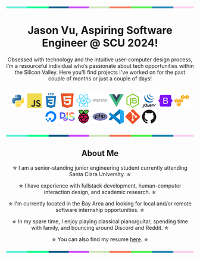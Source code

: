 <img src="./.github/workflows/banner_strip.png" width="100%" height="5px">
<div id="header" align="center"> 
  <div id="name" align="center">
    <h1>Jason Vu, Aspiring Software Engineer @ SCU 2024!</h1>
  </div>
  <div id="initial-comment" align="center">
    <p>Obsessed with technology and the intuitive user-computer design process, I’m a resourceful individual who’s passionate about tech opportunities within the Silicon Valley. Here you'll find projects I've worked on for the past couple of months or just a couple of days!</p>
  </div>
  <br>
  <div id="languages" align="center">
    <img src="https://github.com/devicons/devicon/blob/master/icons/python/python-original.svg" title="Python" alt="Python" width="40" height="40"/>
    <img src="https://github.com/devicons/devicon/blob/master/icons/javascript/javascript-original.svg" title="JavaScript" alt="JavaScript" width="40" height="40"/>
    <img src="https://github.com/devicons/devicon/blob/master/icons/css3/css3-plain-wordmark.svg"  title="CSS3" alt="CSS" width="40" height="40"/>
    <img src="https://github.com/devicons/devicon/blob/master/icons/html5/html5-original.svg" title="HTML5" alt="HTML" width="40" height="40"/>
    <img src="https://github.com/devicons/devicon/blob/master/icons/react/react-original.svg" title="React" alt="React" width="40" height="40"/>
    <img src="https://github.com/devicons/devicon/blob/master/icons/express/express-original-wordmark.svg" title="Express" alt="Express" width="40" height="40"/>
<img src="https://github.com/devicons/devicon/blob/master/icons/vuejs/vuejs-original.svg" title="Vue" alt="Vue" width="40" height="40"/>
    <img src="https://github.com/devicons/devicon/blob/master/icons/nodejs/nodejs-original.svg" title="NodeJS" alt="NodeJS" width="40" height="40"/>
    <img src="https://github.com/devicons/devicon/blob/master/icons/jquery/jquery-original-wordmark.svg" title="jQuery" alt="jQuery" width="40" height="40"/>
    <img src="https://github.com/devicons/devicon/blob/master/icons/bootstrap/bootstrap-original.svg" title="Bootstrap" alt="Bootstrap" width="40" height="40"/>
    <img src="https://github.com/devicons/devicon/blob/master/icons/amazonwebservices/amazonwebservices-original.svg" title="Amazon Web Services"  alt="Amazon Web Services" width="40" height="40"/>
    <img src="https://github.com/devicons/devicon/blob/master/icons/digitalocean/digitalocean-original.svg" title="DigitalOcean" alt="DigitalOcean" width="40" height="40"/>
<img src="https://github.com/devicons/devicon/blob/master/icons/discordjs/discordjs-original.svg" title="Discord JS" alt="Discord JS" width="40" height="40"/>
<img src="https://github.com/devicons/devicon/blob/master/icons/raspberrypi/raspberrypi-original.svg" title="Raspberry Pi" alt="Raspberry Pi" width="40" height="40"/>
    
<img src="https://github.com/devicons/devicon/blob/master/icons/php/php-original.svg" title="PHP" alt="PHP" width="40" height="40"/> 
<img src="https://github.com/devicons/devicon/blob/master/icons/vscode/vscode-original.svg" title="VSCode" alt="VSCode" width="40" height="40"/>
<img src="https://github.com/devicons/devicon/blob/master/icons/git/git-original.svg" title="Git" alt="Git" width="40" height="40"/>
<img src="https://github.com/devicons/devicon/blob/master/icons/github/github-original.svg" title="Github" alt="Github" width="40" height="40"/>
   </div>
</div>
<br>
<img src="./.github/workflows/banner_strip.png" width="100%" height="5px">
<div id="about" align="center">
  <h2>About Me</h2>
  <div id="list">
     <p>✯ I am a senior-standing junior engineering student currently attending Santa Clara University. ✯</p>
     <p>✯ I have experience with fullstack development, human-computer interaction design, and academic research. ✯</p>
     <p>✯ I'm currently located in the Bay Area and looking for local and/or remote software internship opportunities. ✯</p>
     <p>✯ In my spare time, I enjoy playing classical piano/guitar, spending time with family, and bouncing around Discord and Reddit. ✯</p>
     <p>✯ You can also find my resume
      <a href="https://javab3ans.github.io/portfolio/jason-vu-resume.pdf">here</a>. ✯
     </p>
  </div>
<img src="./.github/workflows/banner_strip.png" width="100%" height="5px">

